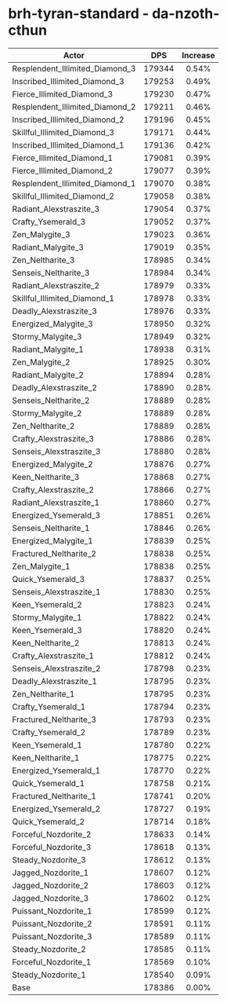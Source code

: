 # brh-tyran-standard - da-nzoth-cthun
| Actor | DPS | Increase |
|---|:---:|:---:|
|Resplendent_Illimited_Diamond_3|179344|0.54%|
|Inscribed_Illimited_Diamond_3|179253|0.49%|
|Fierce_Illimited_Diamond_3|179230|0.47%|
|Resplendent_Illimited_Diamond_2|179211|0.46%|
|Inscribed_Illimited_Diamond_2|179196|0.45%|
|Skillful_Illimited_Diamond_3|179171|0.44%|
|Inscribed_Illimited_Diamond_1|179136|0.42%|
|Fierce_Illimited_Diamond_1|179081|0.39%|
|Fierce_Illimited_Diamond_2|179077|0.39%|
|Resplendent_Illimited_Diamond_1|179070|0.38%|
|Skillful_Illimited_Diamond_2|179058|0.38%|
|Radiant_Alexstraszite_3|179054|0.37%|
|Crafty_Ysemerald_3|179052|0.37%|
|Zen_Malygite_3|179023|0.36%|
|Radiant_Malygite_3|179019|0.35%|
|Zen_Neltharite_3|178985|0.34%|
|Senseis_Neltharite_3|178984|0.34%|
|Radiant_Alexstraszite_2|178979|0.33%|
|Skillful_Illimited_Diamond_1|178978|0.33%|
|Deadly_Alexstraszite_3|178976|0.33%|
|Energized_Malygite_3|178950|0.32%|
|Stormy_Malygite_3|178949|0.32%|
|Radiant_Malygite_1|178938|0.31%|
|Zen_Malygite_2|178925|0.30%|
|Radiant_Malygite_2|178894|0.28%|
|Deadly_Alexstraszite_2|178890|0.28%|
|Senseis_Neltharite_2|178889|0.28%|
|Stormy_Malygite_2|178889|0.28%|
|Zen_Neltharite_2|178889|0.28%|
|Crafty_Alexstraszite_3|178886|0.28%|
|Senseis_Alexstraszite_3|178880|0.28%|
|Energized_Malygite_2|178876|0.27%|
|Keen_Neltharite_3|178868|0.27%|
|Crafty_Alexstraszite_2|178866|0.27%|
|Radiant_Alexstraszite_1|178860|0.27%|
|Energized_Ysemerald_3|178851|0.26%|
|Senseis_Neltharite_1|178846|0.26%|
|Energized_Malygite_1|178839|0.25%|
|Fractured_Neltharite_2|178838|0.25%|
|Zen_Malygite_1|178838|0.25%|
|Quick_Ysemerald_3|178837|0.25%|
|Senseis_Alexstraszite_1|178830|0.25%|
|Keen_Ysemerald_2|178823|0.24%|
|Stormy_Malygite_1|178822|0.24%|
|Keen_Ysemerald_3|178820|0.24%|
|Keen_Neltharite_2|178813|0.24%|
|Crafty_Alexstraszite_1|178812|0.24%|
|Senseis_Alexstraszite_2|178798|0.23%|
|Deadly_Alexstraszite_1|178795|0.23%|
|Zen_Neltharite_1|178795|0.23%|
|Crafty_Ysemerald_1|178794|0.23%|
|Fractured_Neltharite_3|178793|0.23%|
|Crafty_Ysemerald_2|178789|0.23%|
|Keen_Ysemerald_1|178780|0.22%|
|Keen_Neltharite_1|178775|0.22%|
|Energized_Ysemerald_1|178770|0.22%|
|Quick_Ysemerald_1|178758|0.21%|
|Fractured_Neltharite_1|178741|0.20%|
|Energized_Ysemerald_2|178727|0.19%|
|Quick_Ysemerald_2|178714|0.18%|
|Forceful_Nozdorite_2|178633|0.14%|
|Forceful_Nozdorite_3|178618|0.13%|
|Steady_Nozdorite_3|178612|0.13%|
|Jagged_Nozdorite_1|178607|0.12%|
|Jagged_Nozdorite_2|178603|0.12%|
|Jagged_Nozdorite_3|178602|0.12%|
|Puissant_Nozdorite_1|178599|0.12%|
|Puissant_Nozdorite_2|178591|0.11%|
|Puissant_Nozdorite_3|178589|0.11%|
|Steady_Nozdorite_2|178585|0.11%|
|Forceful_Nozdorite_1|178569|0.10%|
|Steady_Nozdorite_1|178540|0.09%|
|Base|178386|0.00%|
